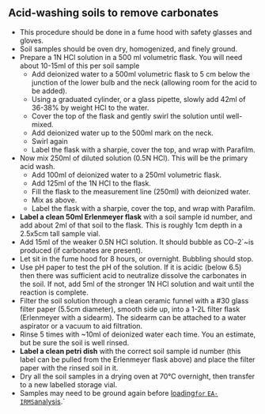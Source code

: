 ## Acid-washing soils to remove carbonates

- This procedure should be done in a fume hood with safety glasses and gloves.
- Soil samples should be oven dry, homogenized, and finely ground.
- Prepare a 1N HCl solution in a 500 ml volumetric flask. You will need about 10-15ml of this per soil sample
  - Add deionized water to a 500ml volumetric flask to 5 cm below the junction of the lower bulb and the neck (allowing room for the acid to be added).
  - Using a graduated cylinder, or a glass pipette, slowly add 42ml of 36-38% by weight HCl to the water.
  - Cover the top of the flask and gently swirl the solution until well-mixed.
  - Add deionized water up to the 500ml mark on the neck.
  - Swirl again
  - Label the flask with a sharpie, cover the top, and wrap with Parafilm.
- Now mix 250ml of diluted solution (0.5N HCl). This will be the primary acid wash.
  - Add 100ml of deionized water to a 250ml volumetric flask.
  - Add 125ml of the 1N HCl to the flask.
  - Fill the flask to the measurement line (250ml) with deionized water.
  - Mix as above.
  - Label the flask with a sharpie, cover the top, and wrap with Parafilm.
- **Label a clean 50ml Erlenmeyer flask** with a soil sample id number, and add about 2ml of that soil to the flask. This is roughly 1cm depth in a 2.5x5cm tall sample vial.
- Add 15ml of the weaker 0.5N HCl solution. It should bubble as CO`~`2`~is produced (if carbonates are present).
- Let sit in the fume hood for 8 hours, or overnight. Bubbling should stop.
- Use pH paper to test the pH of the solution. If it is acidic (below 6.5) then there was sufficient acid to neutralize dissolve the carbonates in the soil. If not, add 5ml of the stronger 1N HCl solution and wait until the reaction is complete.
- Filter the soil solution through a clean ceramic funnel with a #30 glass filter paper (5.5cm diameter), smooth side up, into a 1-2L filter flask (Erlenmeyer with a sidearm). The sidearm can be attached to a water aspirator or a vacuum to aid filtration.
- Rinse 5 times with ~10ml of deionized water each time. You an estimate, but be sure the soil is well rinsed.
- **Label a clean petri dish** with the correct soil sample id number (this label can be pulled from the Erlenmeyer flask above) and place the filter paper with the rinsed soil in it.
- Dry all the soil samples in a drying oven at 70°C overnight, then transfer to a new labelled storage vial.
- Samples may need to be ground again before [loading`for`
`EA-IRMS`analysis](procedures:ea-irms_soilprep).`
